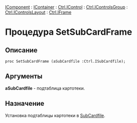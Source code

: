 ﻿---
Link: .Ctrl.IFrame.@SetSubCardFrame
---

[IComponent](topic:Com.Custom.ComClasses.IComponent.Default) :
[IContainer](topic:Com.Custom.ComClasses.IContainer.Default) :
[Ctrl.IControl](topic:Com.Custom.ComClasses.Ctrl.IControl.Default) :
[Ctrl.IControlsGroup](topic:Com.Custom.ComClasses.Ctrl.IControlsGroup.Default) :
[Ctrl.IControlsLayout](topic:Com.Custom.ComClasses.Ctrl.IControlsLayout.Default) :
[Ctrl.IFrame](Default)

# Процедура SetSubCardFrame

## Описание

    proc SetSubCardFrame (aSubCardfile :Ctrl.ISubCardfile);

## Аргументы

**aSubCardfile** - подтаблица картотеки.

## Назначение

Установка подтаблицы картотеки в [SubCardfile](SubCardfile).